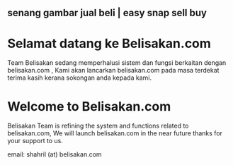 ## senang gambar jual beli | easy snap sell buy

# Selamat datang ke Belisakan.com

Team Belisakan sedang memperhalusi sistem dan fungsi berkaitan dengan belisakan.com , Kami akan lancarkan belisakan.com pada masa terdekat terima kasih kerana sokongan anda kepada kami.

# Welcome to Belisakan.com

Belisakan Team is refining the system and functions related to belisakan.com, We will launch belisakan.com in the near future thanks for your support to us.

email: shahril (at) belisakan.com
